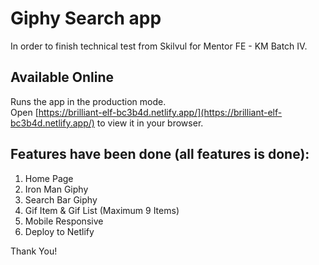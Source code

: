 # Giphy Search app

In order to finish technical test from Skilvul for Mentor FE - KM Batch IV.

## Available Online

Runs the app in the production mode.\
Open [https://brilliant-elf-bc3b4d.netlify.app/](https://brilliant-elf-bc3b4d.netlify.app/) to view it in your browser.

## Features have been done (all features is done):
1. Home Page
2. Iron Man Giphy
3. Search Bar Giphy 
4. Gif Item & Gif List (Maximum 9 Items)
5. Mobile Responsive 
6. Deploy to Netlify

Thank You!
